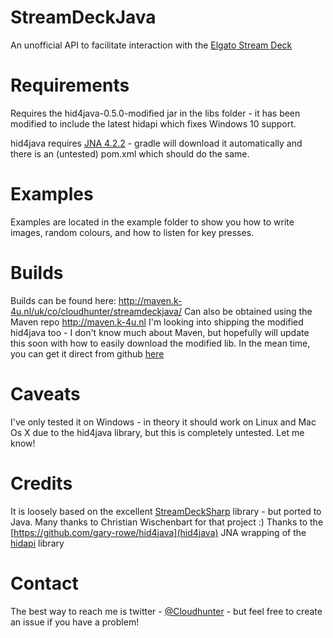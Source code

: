 # StreamDeckJava
An unofficial API to facilitate interaction with the [Elgato Stream Deck](https://www.elgato.com/de/gaming/stream-deck)

# Requirements
Requires the hid4java-0.5.0-modified jar in the libs folder - it has been modified to include the latest hidapi which fixes Windows 10 support.

hid4java requires [JNA 4.2.2](https://mvnrepository.com/artifact/net.java.dev.jna/jna/4.2.2) - gradle will download it automatically and there is an (untested) pom.xml which should do the same.

# Examples
Examples are located in the example folder to show you how to write images, random colours, and how to listen for key presses.

# Builds
Builds can be found here: http://maven.k-4u.nl/uk/co/cloudhunter/streamdeckjava/
Can also be obtained using the Maven repo http://maven.k-4u.nl
I'm looking into shipping the modified hid4java too - I don't know much about Maven, but hopefully will update this soon with how to easily download the modified lib. In the mean time, you can get it direct from github [here](https://github.com/Cloudhunter/StreamDeckJava/raw/master/libs/hid4java-0.5.0-modified.jar)

# Caveats
I've only tested it on Windows - in theory it should work on Linux and Mac Os X due to the hid4java library, but this is completely untested. Let me know!

# Credits
It is loosely based on the excellent [StreamDeckSharp](https://github.com/OpenStreamDeck/StreamDeckSharp) library - but ported to Java. Many thanks to Christian Wischenbart for that project :)
Thanks to the [https://github.com/gary-rowe/hid4java](hid4java) JNA wrapping of the [hidapi](https://github.com/signal11/hidapi) library

# Contact
The best way to reach me is twitter - [@Cloudhunter](https://twitter.com/Cloudhunter) - but feel free to create an issue if you have a problem!
